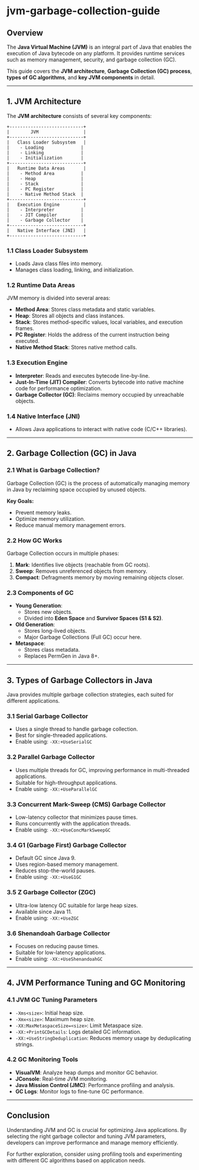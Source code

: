 # jvm-garbage-collection-guide

## **Overview**
The **Java Virtual Machine (JVM)** is an integral part of Java that enables the execution of Java bytecode on any platform. It provides runtime services such as memory management, security, and garbage collection (GC).

This guide covers the **JVM architecture**, **Garbage Collection (GC) process**, **types of GC algorithms**, and **key JVM components** in detail.

---

## **1. JVM Architecture**

The **JVM architecture** consists of several key components:

```
+----------------------------+
|        JVM                 |
+----------------------------+
|   Class Loader Subsystem   |
|    - Loading              |
|    - Linking              |
|    - Initialization       |
+----------------------------+
|   Runtime Data Areas       |
|    - Method Area          |
|    - Heap                 |
|    - Stack                |
|    - PC Register          |
|    - Native Method Stack  |
+----------------------------+
|   Execution Engine         |
|    - Interpreter          |
|    - JIT Compiler         |
|    - Garbage Collector    |
+----------------------------+
|   Native Interface (JNI)   |
+----------------------------+
```

### **1.1 Class Loader Subsystem**
- Loads Java class files into memory.
- Manages class loading, linking, and initialization.

### **1.2 Runtime Data Areas**
JVM memory is divided into several areas:
- **Method Area**: Stores class metadata and static variables.
- **Heap**: Stores all objects and class instances.
- **Stack**: Stores method-specific values, local variables, and execution frames.
- **PC Register**: Holds the address of the current instruction being executed.
- **Native Method Stack**: Stores native method calls.

### **1.3 Execution Engine**
- **Interpreter**: Reads and executes bytecode line-by-line.
- **Just-In-Time (JIT) Compiler**: Converts bytecode into native machine code for performance optimization.
- **Garbage Collector (GC)**: Reclaims memory occupied by unreachable objects.

### **1.4 Native Interface (JNI)**
- Allows Java applications to interact with native code (C/C++ libraries).

---

## **2. Garbage Collection (GC) in Java**

### **2.1 What is Garbage Collection?**
Garbage Collection (GC) is the process of automatically managing memory in Java by reclaiming space occupied by unused objects.

**Key Goals:**
- Prevent memory leaks.
- Optimize memory utilization.
- Reduce manual memory management errors.

### **2.2 How GC Works**
Garbage Collection occurs in multiple phases:
1. **Mark**: Identifies live objects (reachable from GC roots).
2. **Sweep**: Removes unreferenced objects from memory.
3. **Compact**: Defragments memory by moving remaining objects closer.

### **2.3 Components of GC**
- **Young Generation**:
    - Stores new objects.
    - Divided into **Eden Space** and **Survivor Spaces (S1 & S2)**.
- **Old Generation**:
    - Stores long-lived objects.
    - Major Garbage Collections (Full GC) occur here.
- **Metaspace**:
    - Stores class metadata.
    - Replaces PermGen in Java 8+.

---

## **3. Types of Garbage Collectors in Java**
Java provides multiple garbage collection strategies, each suited for different applications.

### **3.1 Serial Garbage Collector**
- Uses a single thread to handle garbage collection.
- Best for single-threaded applications.
- Enable using: `-XX:+UseSerialGC`

### **3.2 Parallel Garbage Collector**
- Uses multiple threads for GC, improving performance in multi-threaded applications.
- Suitable for high-throughput applications.
- Enable using: `-XX:+UseParallelGC`

### **3.3 Concurrent Mark-Sweep (CMS) Garbage Collector**
- Low-latency collector that minimizes pause times.
- Runs concurrently with the application threads.
- Enable using: `-XX:+UseConcMarkSweepGC`

### **3.4 G1 (Garbage First) Garbage Collector**
- Default GC since Java 9.
- Uses region-based memory management.
- Reduces stop-the-world pauses.
- Enable using: `-XX:+UseG1GC`

### **3.5 Z Garbage Collector (ZGC)**
- Ultra-low latency GC suitable for large heap sizes.
- Available since Java 11.
- Enable using: `-XX:+UseZGC`

### **3.6 Shenandoah Garbage Collector**
- Focuses on reducing pause times.
- Suitable for low-latency applications.
- Enable using: `-XX:+UseShenandoahGC`

---

## **4. JVM Performance Tuning and GC Monitoring**

### **4.1 JVM GC Tuning Parameters**
- `-Xms<size>`: Initial heap size.
- `-Xmx<size>`: Maximum heap size.
- `-XX:MaxMetaspaceSize=<size>`: Limit Metaspace size.
- `-XX:+PrintGCDetails`: Logs detailed GC information.
- `-XX:+UseStringDeduplication`: Reduces memory usage by deduplicating strings.

### **4.2 GC Monitoring Tools**
- **VisualVM**: Analyze heap dumps and monitor GC behavior.
- **JConsole**: Real-time JVM monitoring.
- **Java Mission Control (JMC)**: Performance profiling and analysis.
- **GC Logs**: Monitor logs to fine-tune GC performance.

---

## **Conclusion**
Understanding JVM and GC is crucial for optimizing Java applications. By selecting the right garbage collector and tuning JVM parameters, developers can improve performance and manage memory efficiently.

For further exploration, consider using profiling tools and experimenting with different GC algorithms based on application needs.

